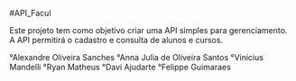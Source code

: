#API_Facul

Este projeto tem como objetivo criar uma API simples para gerenciamento. A API permitirá o cadastro e consulta de alunos e cursos.

°Alexandre Oliveira Sanches
°Anna Julia de Oliveira Santos
°Vinicius Mandelli
°Ryan Matheus
°Davi Ajudarte
°Felippe Guimaraes
